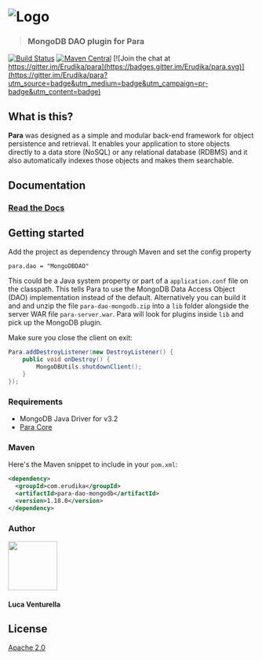 ![Logo](https://s3-eu-west-1.amazonaws.com/org.paraio/para.png)
============================

> ### MongoDB DAO plugin for Para

[![Build Status](https://travis-ci.org/Erudika/para-dao-mongodb.svg?branch=master)](https://travis-ci.org/Erudika/para-dao-mongodb)
[![Maven Central](https://maven-badges.herokuapp.com/maven-central/com.erudika/para-dao-mongodb/badge.svg)](https://maven-badges.herokuapp.com/maven-central/com.erudika/para-dao-mongodb)
[![Join the chat at https://gitter.im/Erudika/para](https://badges.gitter.im/Erudika/para.svg)](https://gitter.im/Erudika/para?utm_source=badge&utm_medium=badge&utm_campaign=pr-badge&utm_content=badge)

## What is this?

**Para** was designed as a simple and modular back-end framework for object persistence and retrieval.
It enables your application to store objects directly to a data store (NoSQL) or any relational database (RDBMS)
and it also automatically indexes those objects and makes them searchable.

## Documentation

### [Read the Docs](http://paraio.org/docs)

## Getting started

Add the project as dependency through Maven and set the config property
```
para.dao = "MongoDBDAO"
```
This could be a Java system property or part of a `application.conf` file on the classpath.
This tells Para to use the MongoDB Data Access Object (DAO) implementation instead of the default.
Alternatively you can build it and and unzip the file `para-dao-mongodb.zip` into a `lib` folder alongside the server
WAR file `para-server.war`. Para will look for plugins inside `lib` and pick up the MongoDB plugin.

Make sure you close the client on exit:
```java
Para.addDestroyListener(new DestroyListener() {
	public void onDestroy() {
		MongoDBUtils.shutdownClient();
	}
});
```

### Requirements

- MongoDB Java Driver for v3.2
- [Para Core](https://github.com/Erudika/para)

### Maven

Here's the Maven snippet to include in your `pom.xml`:

```xml
<dependency>
  <groupId>com.erudika</groupId>
  <artifactId>para-dao-mongodb</artifactId>
  <version>1.18.0</version>
</dependency>
```

### Author

<a href="https://github.com/lucav">
<img src="https://avatars2.githubusercontent.com/u/795297?v=3&s=460" width="100" height="100">
</a>

#### Luca Venturella

## License
[Apache 2.0](LICENSE)
